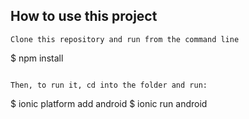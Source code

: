 ## How to use this project

```
Clone this repository and run from the command line 

```
$ npm install

```

Then, to run it, cd into the folder and run:

```
$ ionic platform add android
$ ionic run android
```



